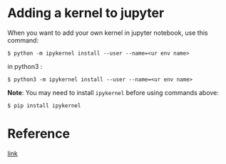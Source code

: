 # Adding a kernel to jupyter
When you want to add your own kernel in jupyter notebook, use this command:
```
$ python -m ipykernel install --user --name=<ur env name>
```
in python3 :
```
$ python3 -m ipykernel install --user --name=<ur env name>
```
**Note**: You may need to install `ipykernel` before using commands above:
```
$ pip install ipykernel
```
# Reference
[link](https://songyunseop.github.io/post/2016/09/Using-Jupyter-inside-virtualenv/)
